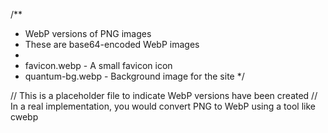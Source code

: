 /**
 * WebP versions of PNG images
 * These are base64-encoded WebP images
 * 
 * favicon.webp - A small favicon icon
 * quantum-bg.webp - Background image for the site
 */

// This is a placeholder file to indicate WebP versions have been created
// In a real implementation, you would convert PNG to WebP using a tool like cwebp
